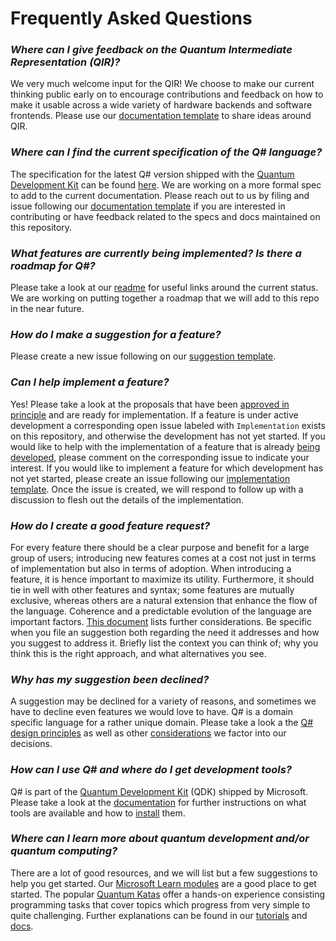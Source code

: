 # Frequently Asked Questions

### *Where can I give feedback on the Quantum Intermediate Representation (QIR)?*

We very much welcome input for the QIR! We choose to make our current thinking public early on to encourage contributions and feedback on how to make it usable across a wide variety of hardware backends and software frontends. Please use our [documentation template](https://github.com/microsoft/qsharp-language/issues/new?labels=Documentation&template=documentation.md) to share ideas around QIR. 

### *Where can I find the current specification of the Q# language?*

The specification for the latest Q# version shipped with the [Quantum Development Kit](https://www.microsoft.com/quantum/development-kit) can be found [here](https://github.com/microsoft/qsharp-language/tree/main/Specifications/Language).
We are working on a more formal spec to add to the current documentation. Please reach out to us by filing and issue following our [documentation template](https://github.com/microsoft/qsharp-language/issues/new?labels=Documentation&template=documentation.md) if you are interested in contributing or have feedback related to the specs and docs maintained on this repository.

### *What features are currently being implemented? Is there a roadmap for Q#?*

Please take a look at our [readme](https://github.com/microsoft/qsharp-language#repository-content) for useful links around the current status.
We are working on putting together a roadmap that we will add to this repo in the near future.

### *How do I make a suggestion for a feature?*

Please create a new issue following on our [suggestion template](https://github.com/microsoft/qsharp-language/issues/new?template=suggestion.md).

### *Can I help implement a feature?*

Yes! Please take a look at the proposals that have been [approved in principle](https://github.com/microsoft/qsharp-language/tree/main/Approved) and are ready for implementation. If a feature is under active development a corresponding open issue labeled with `Implementation` exists on this repository, and otherwise the development has not yet started. If you would like to help with the implementation of a feature that is already [being developed](https://github.com/microsoft/qsharp-language/labels/Implementation), please comment on the corresponding issue to indicate your interest. If you would like to implement a feature for which development has not yet started, please create an issue following our [implementation template](https://github.com/microsoft/qsharp-language/issues/new?template=implementation.md). Once the issue is created, we will respond to follow up with a discussion to flesh out the details of the implementation. 

### *How do I create a good feature request?*

For every feature there should be a clear purpose and benefit for a large group of users; introducing new features comes at a cost not just in terms of implementation but also in terms of adoption. When introducing a feature, it is hence important to maximize its utility. Furthermore, it should tie in well with other features and syntax; some features are mutually exclusive, whereas others are a natural extension that enhance the flow of the language. Coherence and a predictable evolution of the language are important factors. [This document](https://github.com/microsoft/qsharp-language/blob/main/Guidelines.md) lists further considerations. Be specific when you file an suggestion both regarding the need it addresses and how you suggest to address it. Briefly list the context you can think of; why you think this is the right approach, and what alternatives you see. 

### *Why has my suggestion been declined?*

A suggestion may be declined for a variety of reasons, and sometimes we have to decline even features we would love to have. Q# is a domain specific language for a rather unique domain. Please take a look a the [Q# design principles](https://github.com/microsoft/qsharp-language#design-principles) as well as other [considerations](https://github.com/microsoft/qsharp-language/blob/main/Guidelines.md) we factor into our decisions.

### *How can I use Q# and where do I get development tools?*

Q# is part of the [Quantum Development Kit](https://www.microsoft.com/quantum/development-kit) (QDK) shipped by Microsoft. Please take a look at the [documentation](https://docs.microsoft.com/azure/quantum/) for further instructions on what tools are available and how to [install](https://docs.microsoft.com/azure/quantum/install-overview-qdk/) them. 

### *Where can I learn more about quantum development and/or quantum computing?*

There are a lot of good resources, and we will list but a few suggestions to help you get started. 
Our [Microsoft Learn modules](https://docs.microsoft.com/learn/browse/?terms=quantum) are a good place to get started. The popular [Quantum Katas](https://github.com/microsoft/QuantumKatas) offer a hands-on experience consisting programming tasks that cover topics which progress from very simple to quite challenging. Further explanations can be found in our [tutorials](https://github.com/microsoft/QuantumKatas#list-of-tutorials-) and [docs](https://docs.microsoft.com/azure/quantum/overview-azure-quantum). 


